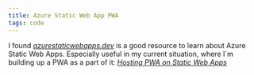 ```yaml
---
title: Azure Static Web App PWA
tags: code
---
```

I found [<cite>azurestaticwebapps.dev</cite>](https://www.azurestaticwebapps.dev) is a good resource to learn about Azure Static Web Apps. Especially useful in my current situation, where I´m building up a PWA as a part of it: [<cite>Hosting PWA on Static Web Apps</cite>](https://www.azurestaticwebapps.dev/blog/pwa-on-swa)



